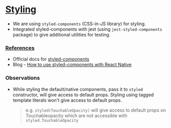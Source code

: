 # [Styling](#Styling)

- We are using `styled-components` (CSS-in-JS library) for styling.
- Integrated styled-components with jest (using `jest-styled-components` package) to give additional utilities for testing.

### [References](#references)

- Official docs for [styled-components](https://styled-components.com/docs/basics#react-native)
- Blog - [How to use styled-components with React Native](https://blog.logrocket.com/how-to-use-styled-components-with-react-native/)

### Observations

- While styling the default/native components, pass it to `styled` constructor, will give access to default props. Styling using tagged template literals won't give access to default props.
  > e.g. `styled(TouchableOpacity)` will give access to default props on Touchableopacity which are not accessible with `styled.TouchableOpacity`

